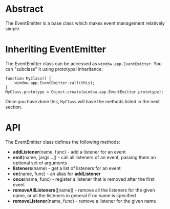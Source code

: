 # Abstract

The EventEmitter is a base class which makes event management relatively simple.

# Inheriting EventEmitter

The EventEmitter class can be accessed as `window.app.EventEmitter`. You can "subclass" it using prototypal inheritance:

    function MyClass() {
        window.app.EventEmitter.call(this);
    }
    MyClass.prototype = Object.create(window.app.EventEmitter.prototype);

Once you have done this, `MyClass` will have the methods listed in the next section.

# API

The EventEmitter class defines the following methods:

 * **addListener**(name, func) - add a listener for an event
 * **emit**(name, [args...]) - call all listeners of an event, passing them an optional set of arguments
 * **listeners**(name) - get a list of listeners for an event
 * **on**(name, func) - an alias for **addListener**
 * **once**(name, func) - register a listener that is removed after the first event
 * **removeAllListeners**([name]) - remove all the listeners for the given name, or all the listeners in general if no name is specified
 * **removeListener**(name, func) - remove a listener for the given name